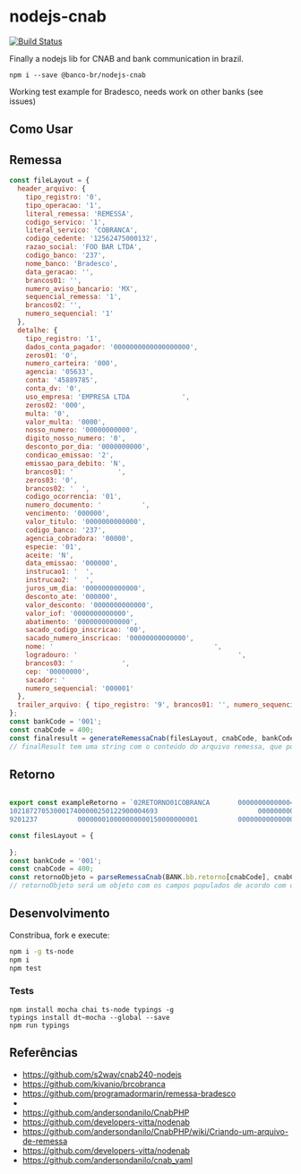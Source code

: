 # nodejs-cnab

[![Build Status](https://travis-ci.com/mariohmol/nodejs-cnab.svg?branch=master)](https://travis-ci.com/mariohmol/nodejs-cnab)

Finally a nodejs lib for CNAB and bank communication in brazil.

`npm i --save @banco-br/nodejs-cnab`

Working test example for Bradesco, needs work on other banks (see issues)

## Como Usar





## Remessa

```js
const fileLayout = {
  header_arquivo: {
    tipo_registro: '0',
    tipo_operacao: '1',
    literal_remessa: 'REMESSA',
    codigo_servico: '1',
    literal_servico: 'COBRANCA',
    codigo_cedente: '12562475000132',
    razao_social: 'FOO BAR LTDA',
    codigo_banco: '237',
    nome_banco: 'Bradesco',
    data_geracao: '',
    brancos01: '',
    numero_aviso_bancario: 'MX',
    sequencial_remessa: '1',
    brancos02: '',
    numero_sequencial: '1'
  },
  detalhe: {
    tipo_registro: '1',
    dados_conta_pagador: '0000000000000000000',
    zeros01: '0',
    numero_carteira: '000',
    agencia: '05633',
    conta: '45889785',
    conta_dv: '0',
    uso_empresa: 'EMPRESA LTDA             ',
    zeros02: '000',
    multa: '0',
    valor_multa: '0000',
    nosso_numero: '00000000000',
    digito_nosso_numero: '0',
    desconto_por_dia: '0000000000',
    condicao_emissao: '2',
    emissao_para_debito: 'N',
    brancos01: '           ',
    zeros03: '0',
    brancos02: '  ',
    codigo_ocorrencia: '01',
    numero_documento: '          ',
    vencimento: '000000',
    valor_titulo: '0000000000000',
    codigo_banco: '237',
    agencia_cobradora: '00000',
    especie: '01',
    aceite: 'N',
    data_emissao: '000000',
    instrucao1: '  ',
    instrucao2: '  ',
    juros_um_dia: '0000000000000',
    desconto_ate: '000000',
    valor_desconto: '0000000000000',
    valor_iof: '0000000000000',
    abatimento: '0000000000000',
    sacado_codigo_inscricao: '00',
    sacado_numero_inscricao: '00000000000000',
    nome: '                                        ',
    logradouro: '                                        ',
    brancos03: '            ',
    cep: '00000000',
    sacador: '                                                            ',
    numero_sequencial: '000001'
  },
  trailer_arquivo: { tipo_registro: '9', brancos01: '', numero_sequencial: '1' }
};
const bankCode = '001';
const cnabCode = 400;
const finalresult = generateRemessaCnab(filesLayout, cnabCode, bankCode);
// finalResult tem uma string com o conteúdo do arquivo remessa, que pode ser salvo num arquivo.rem por exemplo
```






## Retorno


  
```js

export const exampleRetorno = `02RETORNO01COBRANCA       00000000000004628596PAGAR.ME PAGAMENTOS S.A.      237BRADESCO       2005160160000000001                                                                                                                                                                                                                                                                          220514         000001
1021872705300017400000250122900004693                         000000000000000000600000000000000000000000000506200516          00000000000000000000000000000000000150034103830  000000000000000000000000000000000000000000000000000000000000000000000000000000000000000010000000000000000000000000000   210516             00000000000000                                                                  000002
9201237          000000010000000000150000000001          00000000000000000000000000500000010000000005000000000000000000000000000000000000000000000000000000000000000000000000000000000000000                                                                                                                                                                              00000000000000000000000         000003`;

const filesLayout = {
  
};
const bankCode = '001';
const cnabCode = 400;
const retornoObjeto = parseRemessaCnab(BANK.bb.retorno[cnabCode], cnabCode, bankCode, exampleRetorno);
// retornoObjeto será um objeto com os campos populados de acordo com os dados recebidos no arquivo retorno, neste exemplo o exampleRetorno
```

## Desenvolvimento

Constribua, fork e execute:

```sh
npm i -g ts-node
npm i
npm test
```

### Tests

```
npm install mocha chai ts-node typings -g 
typings install dt~mocha --global --save
npm run typings
```


## Referências

* https://github.com/s2way/cnab240-nodejs
* https://github.com/kivanio/brcobranca
* https://github.com/programadormarin/remessa-bradesco
* 
* https://github.com/andersondanilo/CnabPHP
* https://github.com/developers-vitta/nodenab
* https://github.com/andersondanilo/CnabPHP/wiki/Criando-um-arquivo-de-remessa
* https://github.com/developers-vitta/nodenab
* https://github.com/andersondanilo/cnab_yaml

